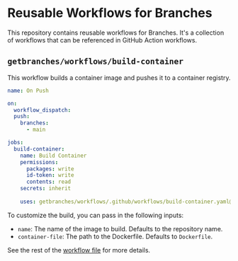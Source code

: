 # Reusable Workflows for Branches

This repository contains reusable workflows for Branches. It's a collection of
workflows that can be referenced in GitHub Action workflows.

## `getbranches/workflows/build-container`

This workflow builds a container image and pushes it to a container registry.

```yaml
name: On Push

on:
  workflow_dispatch:
  push:
    branches:
      - main

jobs:
  build-container:
    name: Build Container
    permissions:
      packages: write
      id-token: write
      contents: read
    secrets: inherit
    
    uses: getbranches/workflows/.github/workflows/build-container.yaml@v1

```

To customize the build, you can pass in the following inputs:

- `name`: The name of the image to build. Defaults to the repository name.
- `container-file`: The path to the Dockerfile. Defaults to `Dockerfile`.

See the rest of the [workflow file](./.github/workflows/build-container.yml) for
more details.
